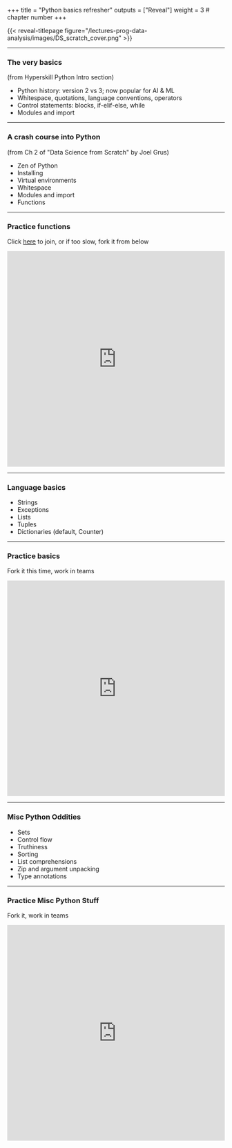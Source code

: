+++
title = "Python basics refresher"
outputs = ["Reveal"]
weight = 3 # chapter number
+++

{{< reveal-titlepage figure="/lectures-prog-data-analysis/images/DS_scratch_cover.png" >}}
  
---

### The very basics

(from Hyperskill Python Intro section) 

- Python history: version 2 vs 3; now popular for AI & ML
- Whitespace, quotations, language conventions, operators
- Control statements: blocks, if-elif-else, while
- Modules and import

---

### A crash course into Python

(from Ch 2 of "Data Science from Scratch" by Joel Grus)

- Zen of Python
- Installing 
- Virtual environments
- Whitespace
- Modules and import
- Functions

---

### Practice functions

Click [here](https://replit.com/join/jowwazqffv-cengique) to join, or if too slow, fork it from below

<iframe height="500px" width="100%" src="https://replit.com/@cengique/Python-functions-fa23?lite=true#main.py" scrolling="no" frameborder="no" allowtransparency="true" allowfullscreen="true" sandbox="allow-forms allow-pointer-lock allow-popups allow-same-origin allow-scripts allow-modals"></iframe>

---

### Language basics

- Strings
- Exceptions
- Lists
- Tuples
- Dictionaries (default, Counter)

---

### Practice basics

Fork it this time, work in teams

<iframe height="500px" width="100%" src="https://replit.com/@cengique/Python-basics-sp23?lite=true#main.py" scrolling="no" frameborder="no" allowtransparency="true" allowfullscreen="true" sandbox="allow-forms allow-pointer-lock allow-popups allow-same-origin allow-scripts allow-modals"></iframe>

---

### Misc Python Oddities

- Sets
- Control flow
- Truthiness
- Sorting
- List comprehensions
- Zip and argument unpacking
- Type annotations

---

### Practice Misc Python Stuff

Fork it, work in teams

<iframe height="500px" width="100%" src="https://replit.com/@cengique/Python-misc-features-sp23?lite=true#main.py" scrolling="no" frameborder="no" allowtransparency="true" allowfullscreen="true" sandbox="allow-forms allow-pointer-lock allow-popups allow-same-origin allow-scripts allow-modals"></iframe>
